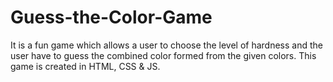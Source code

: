 # Guess-the-Color-Game
It is a fun game which allows a user to choose the level of hardness and the user have to guess the combined color formed from the given colors. This game is created in HTML, CSS &amp; JS.
